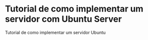 # Tutorial de como implementar um servidor com Ubuntu Server
Tutorial de como implementar um servidor Ubuntu
